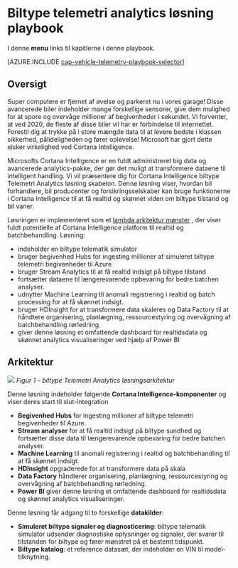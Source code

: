<properties 
    pageTitle="Biltype telemetri analytics løsning playbook | Microsoft Azure" 
    description="Bruge funktionerne i Cortana Intelligence til at få realtid og skønnet viden på biltype tilstand og bil vaner." 
    services="machine-learning" 
    documentationCenter="" 
    authors="bradsev" 
    manager="jhubbard" 
    editor="cgronlun" />

<tags 
    ms.service="machine-learning" 
    ms.workload="data-services" 
    ms.tgt_pltfrm="na" 
    ms.devlang="na" 
    ms.topic="article" 
    ms.date="09/12/2016" 
    ms.author="bradsev" />


# <a name="vehicle-telemetry-analytics-solution-playbook"></a>Biltype telemetri analytics løsning playbook

I denne **menu** links til kapitlerne i denne playbook. 

[AZURE.INCLUDE [cap-vehicle-telemetry-playbook-selector](../../includes/cap-vehicle-telemetry-playbook-selector.md)]

## <a name="overview"></a>Oversigt
Super computere er fjernet af øvelse og parkeret nu i vores garage! Disse avancerede biler indeholder mange forskellige sensorer, give dem mulighed for at spore og overvåge millioner af begivenheder i sekundet. Vi forventer, at ved 2020, de fleste af disse biler vil har er forbindelse til internettet. Forestil dig at trykke på i store mængde data til at levere bedste i klassen sikkerhed, pålideligheden og fører oplevelse! Microsoft har gjort dette elsker virkelighed ved Cortana Intelligence.

Microsofts Cortana Intelligence er en fuldt administreret big data og avancerede analytics-pakke, der gør det muligt at transformere dataene til intelligent handling. Vi vil præsentere dig for Cortana Intelligence biltype Telemetri Analytics løsning skabelon. Denne løsning viser, hvordan bil forhandlere, bil producenter og forsikringsselskaber kan bruge funktionerne i Cortana Intelligence til at få realtid og skønnet viden om biltype tilstand og bil vaner. 

Løsningen er implementeret som et [lambda arkitektur mønster](https://en.wikipedia.org/wiki/Lambda_architecture) , der viser fuldt potentielle af Cortana Intelligence platform til realtid og batchbehandling. Løsning: 

- indeholder en biltype telematik simulator
- bruger begivenhed Hubs for ingesting millioner af simuleret biltype telemetri begivenheder til Azure 
- bruger Stream Analytics til at få realtid indsigt på biltype tilstand
-  fortsætter dataene til længerevarende opbevaring for bedre batchen analyser. 
- udnytter Machine Learning til anomali registrering i realtid og batch processing for at få skønnet indsigt.
- bruger HDInsight for at transformere data skaleres og Data Factory til at håndtere organisering, planlægning, ressourcestyring og overvågning af batchbehandling rørledning 
- giver denne løsning et omfattende dashboard for realtidsdata og skønnet analytics visualiseringer ved hjælp af Power BI

## <a name="architecture"></a>Arkitektur

![](./media/cortana-analytics-playbook-vehicle-telemetry/fig1-vehicle-telemetry-annalytics-solution-architecture.png)
*Figur 1 – biltype Telemetri Analytics løsningsarkitektur*

Denne løsning indeholder følgende **Cortana Intelligence-komponenter** og viser deres start til slut-integration


- **Begivenhed Hubs** for ingesting millioner af biltype telemetri begivenheder til Azure.
- **Stream analyser** for at få realtid indsigt på biltype sundhed og fortsætter disse data til længerevarende opbevaring for bedre batchen analyser.
- **Machine Learning** til anomali registrering i realtid og batchbehandling til at få skønnet indsigt.
- **HDInsight** opgraderede for at transformere data på skala
- **Data Factory** håndterer organisering, planlægning, ressourcestyring og overvågning af batchbehandling rørledning.
- **Power BI** giver denne løsning et omfattende dashboard for realtidsdata og skønnet analytics visualiseringer.

Denne løsning får adgang til to forskellige **datakilder**: 

- **Simuleret biltype signaler og diagnosticering**: biltype telematik simulator udsender diagnostiske oplysninger og signaler, der svarer til tilstanden for biltype og fører mønstret på et bestemt tidspunkt. 
- **Biltype katalog**: et reference datasæt, der indeholder en VIN til model-tilknytning.
